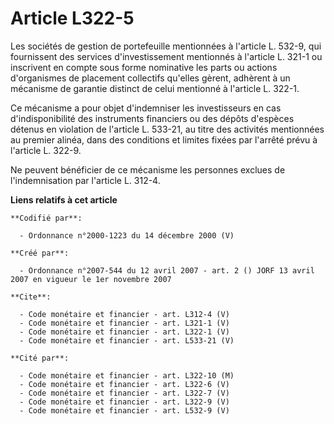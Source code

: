 # Article L322-5

Les sociétés de gestion de portefeuille mentionnées à l'article L. 532-9, qui fournissent des services d'investissement
mentionnés à l'article L. 321-1 ou inscrivent en compte sous forme nominative les parts ou actions d'organismes de placement
collectifs qu'elles gèrent, adhèrent à un mécanisme de garantie distinct de celui mentionné à l'article L. 322-1. 

Ce mécanisme a pour objet d'indemniser les investisseurs en cas d'indisponibilité des instruments financiers ou des dépôts
d'espèces détenus en violation de l'article L. 533-21, au titre des activités mentionnées au premier alinéa, dans des
conditions et limites fixées par l'arrêté prévu à l'article L. 322-9. 

Ne peuvent bénéficier de ce mécanisme les personnes exclues de l'indemnisation par l'article L. 312-4.

**Liens relatifs à cet article**

	**Codifié par**:

	  - Ordonnance n°2000-1223 du 14 décembre 2000 (V)

	**Créé par**:

	  - Ordonnance n°2007-544 du 12 avril 2007 - art. 2 () JORF 13 avril 2007 en vigueur le 1er novembre 2007

	**Cite**:

	  - Code monétaire et financier - art. L312-4 (V)
	  - Code monétaire et financier - art. L321-1 (V)
	  - Code monétaire et financier - art. L322-1 (V)
	  - Code monétaire et financier - art. L533-21 (V)

	**Cité par**:

	  - Code monétaire et financier - art. L322-10 (M)
	  - Code monétaire et financier - art. L322-6 (V)
	  - Code monétaire et financier - art. L322-7 (V)
	  - Code monétaire et financier - art. L322-9 (V)
	  - Code monétaire et financier - art. L532-9 (V)
